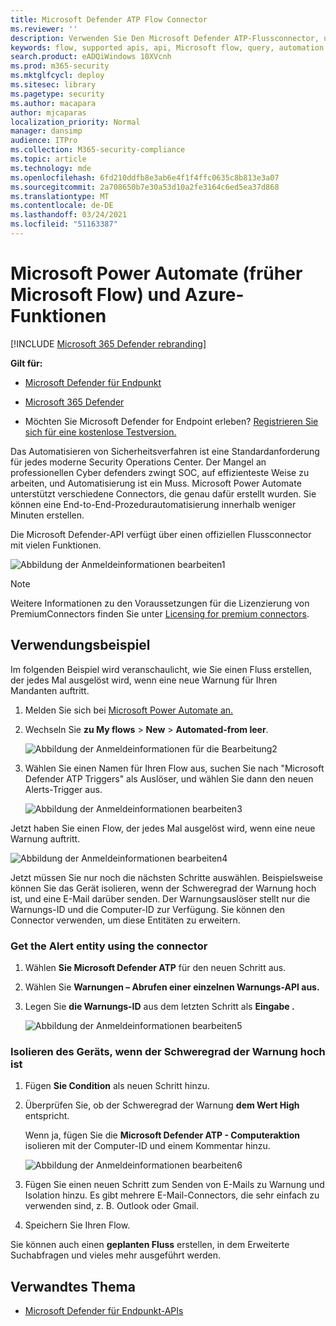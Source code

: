 ```yaml
---
title: Microsoft Defender ATP Flow Connector
ms.reviewer: ''
description: Verwenden Sie Den Microsoft Defender ATP-Flussconnector, um die Sicherheit zu automatisieren und einen Fluss zu erstellen, der bei jedem Auftreten einer neuen Warnung für Ihren Mandanten ausgelöst wird.
keywords: flow, supported apis, api, Microsoft flow, query, automation
search.product: eADQiWindows 10XVcnh
ms.prod: m365-security
ms.mktglfcycl: deploy
ms.sitesec: library
ms.pagetype: security
ms.author: macapara
author: mjcaparas
localization_priority: Normal
manager: dansimp
audience: ITPro
ms.collection: M365-security-compliance
ms.topic: article
ms.technology: mde
ms.openlocfilehash: 6fd210ddfb8e3ab6e4f1f4ffc0635c8b813e3a07
ms.sourcegitcommit: 2a708650b7e30a53d10a2fe3164c6ed5ea37d868
ms.translationtype: MT
ms.contentlocale: de-DE
ms.lasthandoff: 03/24/2021
ms.locfileid: "51163387"
---
```

# <a name="microsoft-power-automate-formerly-microsoft-flow-and-azure-functions"></a>Microsoft Power Automate (früher Microsoft Flow) und Azure-Funktionen

[!INCLUDE [Microsoft 365 Defender rebranding](../../includes/microsoft-defender.md)]

**Gilt für:**
- [Microsoft Defender für Endpunkt](https://go.microsoft.com/fwlink/p/?linkid=2154037)
- [Microsoft 365 Defender](https://go.microsoft.com/fwlink/?linkid=2118804)


- Möchten Sie Microsoft Defender for Endpoint erleben? [Registrieren Sie sich für eine kostenlose Testversion.](https://www.microsoft.com/microsoft-365/windows/microsoft-defender-atp?ocid=docs-wdatp-exposedapis-abovefoldlink) 

Das Automatisieren von Sicherheitsverfahren ist eine Standardanforderung für jedes moderne Security Operations Center. Der Mangel an professionellen Cyber defenders zwingt SOC, auf effizienteste Weise zu arbeiten, und Automatisierung ist ein Muss. Microsoft Power Automate unterstützt verschiedene Connectors, die genau dafür erstellt wurden. Sie können eine End-to-End-Prozedurautomatisierung innerhalb weniger Minuten erstellen.

Die Microsoft Defender-API verfügt über einen offiziellen Flussconnector mit vielen Funktionen.

![Abbildung der Anmeldeinformationen bearbeiten1](images/api-flow-0.png)

> [!NOTE]
> Weitere Informationen zu den Voraussetzungen für die Lizenzierung von PremiumConnectors finden Sie unter [Licensing for premium connectors](https://docs.microsoft.com/power-automate/triggers-introduction#licensing-for-premium-connectors).


## <a name="usage-example"></a>Verwendungsbeispiel

Im folgenden Beispiel wird veranschaulicht, wie Sie einen Fluss erstellen, der jedes Mal ausgelöst wird, wenn eine neue Warnung für Ihren Mandanten auftritt.

1. Melden Sie sich bei [Microsoft Power Automate an.](https://flow.microsoft.com)

2. Wechseln Sie **zu My flows**  >  **New**  >  **Automated-from leer**.

    ![Abbildung der Anmeldeinformationen für die Bearbeitung2](images/api-flow-1.png)

3. Wählen Sie einen Namen für Ihren Flow aus, suchen Sie nach "Microsoft Defender ATP Triggers" als Auslöser, und wählen Sie dann den neuen Alerts-Trigger aus.

    ![Abbildung der Anmeldeinformationen bearbeiten3](images/api-flow-2.png)

Jetzt haben Sie einen Flow, der jedes Mal ausgelöst wird, wenn eine neue Warnung auftritt.

![Abbildung der Anmeldeinformationen bearbeiten4](images/api-flow-3.png)

Jetzt müssen Sie nur noch die nächsten Schritte auswählen.
Beispielsweise können Sie das Gerät isolieren, wenn der Schweregrad der Warnung hoch ist, und eine E-Mail darüber senden.
Der Warnungsauslöser stellt nur die Warnungs-ID und die Computer-ID zur Verfügung. Sie können den Connector verwenden, um diese Entitäten zu erweitern.

### <a name="get-the-alert-entity-using-the-connector"></a>Get the Alert entity using the connector

1. Wählen **Sie Microsoft Defender ATP** für den neuen Schritt aus.

2. Wählen Sie **Warnungen – Abrufen einer einzelnen Warnungs-API aus.**

3. Legen Sie **die Warnungs-ID** aus dem letzten Schritt als **Eingabe .**

    ![Abbildung der Anmeldeinformationen bearbeiten5](images/api-flow-4.png)

### <a name="isolate-the-device-if-the-alerts-severity-is-high"></a>Isolieren des Geräts, wenn der Schweregrad der Warnung hoch ist

1. Fügen **Sie Condition** als neuen Schritt hinzu.

2. Überprüfen Sie, ob der Schweregrad der Warnung **dem Wert High** entspricht.

   Wenn ja, fügen Sie die **Microsoft Defender ATP - Computeraktion** isolieren mit der Computer-ID und einem Kommentar hinzu.

    ![Abbildung der Anmeldeinformationen bearbeiten6](images/api-flow-5.png)

3. Fügen Sie einen neuen Schritt zum Senden von E-Mails zu Warnung und Isolation hinzu. Es gibt mehrere E-Mail-Connectors, die sehr einfach zu verwenden sind, z. B. Outlook oder Gmail.

4. Speichern Sie Ihren Flow.

Sie können auch einen **geplanten Fluss** erstellen, in dem Erweiterte Suchabfragen und vieles mehr ausgeführt werden.

## <a name="related-topic"></a>Verwandtes Thema
- [Microsoft Defender für Endpunkt-APIs](apis-intro.md)
